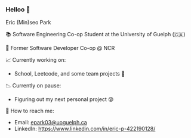 ### Helloo 👋

Eric (Min)seo Park

:books: Software Engineering Co-op Student at the University of Guelph (:canada:)

:briefcase: Former Software Developer Co-op @ NCR

:chart_with_upwards_trend: Currently working on:
- School, Leetcode, and some team projects 🤔

:chart_with_downwards_trend: Currently on pause:
 - Figuring out my next personal project :cold_sweat:

:calling: How to reach me:
- Email: epark03@uoguelph.ca
- LinkedIn: https://www.linkedin.com/in/eric-p-422190128/

<!--
**minericpark/minericpark** is a ✨ _special_ ✨ repository because its `README.md` (this file) appears on your GitHub profile.

Here are some ideas to get you started:

- 🔭 I’m currently working on ...
- 🌱 I’m currently learning ...
- 👯 I’m looking to collaborate on ...
- 🤔 I’m looking for help with ...
- 💬 Ask me about ...
- 📫 How to reach me: ...
- 😄 Pronouns: ...
- ⚡ Fun fact: ...
-->

